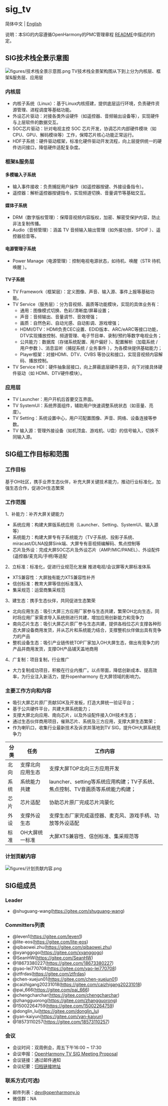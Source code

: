 # sig_tv
简体中文 | [English](./sig_tv.md)

说明：本SIG的内容遵循OpenHarmony的PMC管理章程 [README](../../zh/pmc.md)中描述的约定。

## SIG技术栈全景示意图
![figures/技术栈全景示意图.png](figures/技术栈全景示意图.png)
TV技术栈全景架构图从下到上分为内核层、框架&服务层、应用层
### 内核层
 - 内核子系统（Linux）：基于Linux内核搭建，提供底层运行环境，负责硬件资源管理、进程调度等基础功能。
 - 外设芯片驱动：对接各类外设硬件（如遥控器、音频输出设备等），实现硬件与上层软件的数据交互。
 - SOC芯片驱动：针对电视主控 SOC 芯片开发，协调芯片内部硬件模块（如 CPU、GPU、解码模块等）工作，保障芯片核心功能正常运行。
 - HDF子系统：硬件驱动框架，标准化硬件驱动开发流程，向上层提供统一的硬件访问接口，降低硬件适配复杂度。
### 框架&服务层
#### 多模输入子系统
 - 输入事件接收：负责捕捉用户操作（如遥控器按键、外接设备指令）。
 - 遥控器：解析遥控器按键指令，实现频道切换、音量调节等基础交互。
#### 媒体子系统
 - DRM（数字版权管理）：保障音视频内容版权，加密、解密受保护内容，防止非法复制传播。
 - Audio（音频管理）：涵盖 TV 音频输入输出管理（如外接功放、SPDIF ）、遥控器拾音等。
#### 电源管理子系统
 - Power Manage（电源管理）：控制电视电源状态，如待机、唤醒（STR 待机唤醒 ）。
#### TV子系统
 - TV Framework（框架层）：定义图像、声音、输入源、事件上报等基础功能。
 - TV Service（服务层）：分为音视频、画质等功能模块，实现的具体业务有：
     - 通用：图像模式切换、色彩/清晰度/屏幕设置；
     - 声音：音频输出、音量调节、音效增强；
     - 画质：自然色彩、自动光感、自动影调、游戏增强；
     - HDMI/DTV：HDMI负责CEC设置、EDID版本、ARC/eARC等接口功能，DTV实现播放控制、频道管理、电子节目单、录制/预约等数字电视业务；
     - 公共能力：数据库（存储系统配置、用户偏好 ）、配置解析（加载系统 / 用户参数 ）、消息监听（捕捉系统 / 业务事件 ），为各模块提供基础能力；
     - Player框架：对接HDMI、DTV、CVBS 等协议和接口，实现音视频内容解码、播放控制。
 - TV Service HDI：硬件抽象层接口，向上屏蔽底层硬件差异，向下对接具体硬件驱动（如 HDMI、DTV硬件模块）。
### 应用层
 - TV Launcher：用户开机后首要交互界面。
 - TV SystemUI：系统界面组件，辅助用户快速调整系统状态（如音量、亮度）。
 - TV Setting：系统设置中心，用户可配置图像、声音、网络、设备连接等参数。
 - TV 输入源：管理外接设备（如机顶盒、游戏机、U盘）的信号输入，切换不同输入源。


## SIG组工作目标和范围

### 工作目标
基于OH社区，携手业界生态伙伴，补充大屏关键技术能力，推动行业标准化，加强生态合作，促进OH生态繁荣

### 工作范围

1、补能力：补齐大屏关键能力
 - 系统应用：构建大屏版系统应用（Launcher、Setting、SystemUI、输入源等）
 - 系统能力：构建大屏专有子系统能力（TV子系统、投影子系统、 miracast/DLNA投屏Sink端、大屏专有音视频编解码、焦点控制等
 - 芯片及外设：完成大屏SOC芯片及外设芯片（AMP/MIC/PANEL）、外设配件(遥控器/麦克风/手柄)等适配

2、立标准：标准化，促进行业规范化发展
推进电视/会议屏等大屏标准体系
 - XTS兼容性：大屏独有能力XTS兼容性补齐
 - 信创标准：教育大屏等信创标准落入
 - 集采规范：运营商集采规范

3、建生态：携手生态伙伴，共同促进生态繁荣
 - 北向应用生态：吸引大屏三方应用厂家参与生态共建，繁荣OH北向生态，同时将应用厂家需求导入系统侧进行共建，增加应用创新能力和竞争力
 - 南向芯片生态：吸引大屏芯片原厂参与生态共建，提供各档位芯片支撑各种形态大屏设备商用发货，并从芯片和系统能力结合，支撑整机伙伴做出具有竞争力的产品
 - 整机设备生态：吸引产业链传统TOP厂家加入OH大屏生态，做出有竞争力的产品并商用发货，支撑OH产品铺天盖地商用

4、广复制：项目复制，行业推广
 - 大力复制成功项目，积极在行业内推广。以点带面，降低创新成本、提高效率，为行业注入新活力，提升openharmony 在大屏领域的影响力。


### 主要工作方向和内容

 - 吸引大屏芯片原厂贡献SDK及开发板，打造大屏统一验证平台；
 - 基于公共硬件平台，共建大屏系统能力；
 - 支撑大屏北向应用、南向芯片，以及外设配件接入OH技术生态；
 - 通过生态伙伴商用项目，催熟芯片、系统及三方应用，支撑大屏生态繁荣；
 - 作为喇叭口，收集行业最新技术及诉求并落地到TV SIG，提升OH大屏系统竞争力

| 分类 | 任务             | 工作内容                                                     |
| ---- | ---------------- | ------------------------------------------------------------ |
| 北向 | 支撑北向应用生态 | 支撑大屏TOP北向三方应用开发                                  |
| 系统 | 系统能力共建     | launcher、setting等系统应用构建；TV子系统、焦点控制、TV音画质等系统能力构建； |
| 芯片 | 芯片适配         | 协助芯片原厂完成芯片鸿蒙化                                   |
| 外设 | 支撑外设生态     | 支撑生态厂家完成遥控器、麦克风、游戏手柄、功放等外设适配     |
| 标准 | OH大屏统一标准   | 大屏XTS兼容性、信创标准、集采规范等                          |

### 计划贡献内容
![figures/计划贡献内容.png](figures/计划贡献内容.png)

## SIG组成员

### Leader
- @shuguang-wang(https://gitee.com/shuguang-wang)

### Committers列表
- @leven1(https://gitee.com/leven1)
- @lite-eos(https://gitee.com/lite-eos)
- @qibaowei.zhu(https://gitee.com/qibaowei.zhu)
- @xyanggogo(https://gitee.com/xyanggogo)
- @SeanHW(https://gitee.com/SeanHW)
- @18673380227(https://gitee.com/18673380227)
- @yao-lei770708(https://gitee.com/yao-lei770708)
- @ztfrdas(https://gitee.com/ztfrdas)
- @chen-xuejun01(https://gitee.com/chen-xuejun01)
- @caizhigang20231018(https://gitee.com/caizhigang20231018)
- @pai_666(https://gitee.com/pai_666)
- @chengcharchar(https://gitee.com/chengcharchar)
- @zhangguorong(https://gitee.com/zhangguorong)
- @15002264759(https://gitee.com/15002264759)
- @donglin_lu(https://gitee.com/donglin_lu)
- @yan-kaiyun(https://gitee.com/yan-kaiyun)
- @18573110257(https://gitee.com/18573110257)

### 会议
 - 会议时间：双周例会，周五下午16:00 ~ 17:30
 - 会议申报：[OpenHarmony TV SIG Meeting Proposal](https://docs.qingque.cn/s/home/eZQD5fEgz0p9aMBiO68_Ymyt0?identityId=2JZgg0BEwbM)
 - 会议链接：通过邮件通知
 - 会议纪要：[归档链接地址](https://gitee.com/openharmony/community/blob/master/sig/sig_tv/meetings)

### 联系方式(可选)

- 邮件列表：dev@openharmony.io
- 微信群：NA
